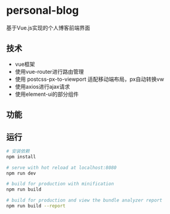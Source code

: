 # personal-blog

基于Vue.js实现的个人博客前端界面

## 技术
+ vue框架
+ 使用vue-router进行路由管理
+ 使用 postcss-px-to-viewport 适配移动端布局，px自动转换vw
+ 使用axios进行ajax请求
+ 使用element-ui的部分组件

## 功能


## 运行
``` bash
# 安装依赖
npm install

# serve with hot reload at localhost:8080
npm run dev

# build for production with minification
npm run build

# build for production and view the bundle analyzer report
npm run build --report
```
